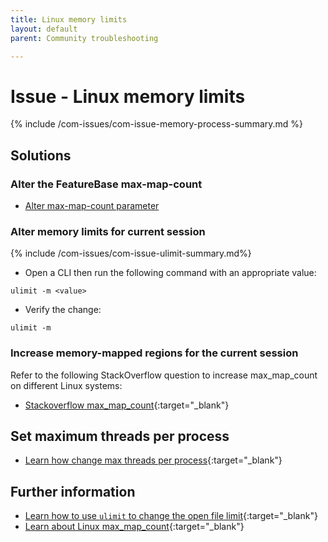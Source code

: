```yaml
---
title: Linux memory limits
layout: default
parent: Community troubleshooting

---
```


# Issue - Linux memory limits

{% include /com-issues/com-issue-memory-process-summary.md %}

## Solutions

### Alter the FeatureBase max-map-count

* [Alter max-map-count parameter](/docs/community/com-config/com-config-max-map-count)

### Alter memory limits for current session

{% include /com-issues/com-issue-ulimit-summary.md%}

* Open a CLI then run the following command with an appropriate value:

```
ulimit -m <value>
```

* Verify the change:

```
ulimit -m
```

### Increase memory-mapped regions for the current session

Refer to the following StackOverflow question to increase max_map_count on different Linux systems:

* [Stackoverflow max_map_count](https://stackoverflow.com/questions/42889241/how-to-increase-vm-max-map-count#50371108){:target="_blank"}

## Set maximum threads per process

* [Learn how change max threads per process](https://www.baeldung.com/linux/max-threads-per-process){:target="_blank"}

## Further information

* [Learn how to use `ulimit` to change the open file limit](https://linuxconfig.org/limit-user-environment-with-ulimit-linux-command){:target="_blank"}
* [Learn about Linux max_map_count](https://access.redhat.com/solutions/99913){:target="_blank"}
